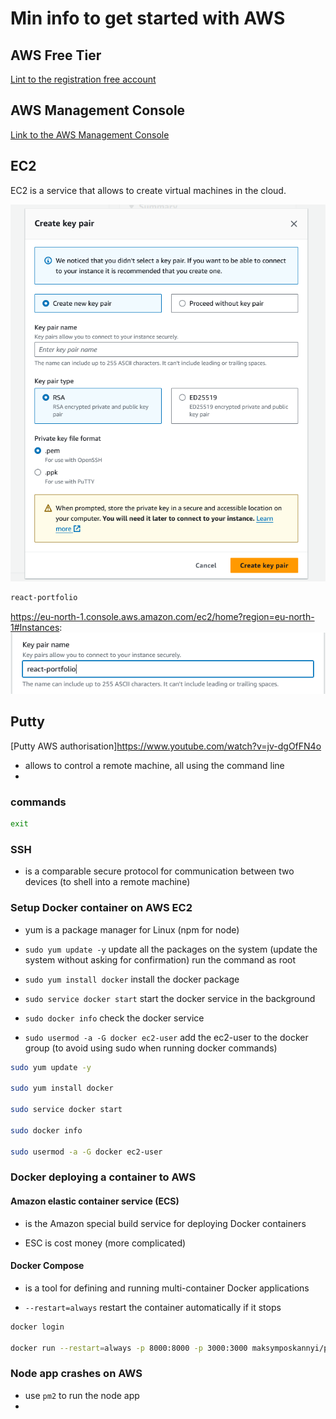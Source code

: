 # Min info to get started with AWS

## AWS Free Tier

[Lint to the registration free account](https://aws.amazon.com/free/?all-free-tier.sort-by=item.additionalFields.SortRank&all-free-tier.sort-order=asc&awsf.Free%20Tier%20Types=*all&awsf.Free%20Tier%20Categories=*all)

## AWS Management Console

[Link to the AWS Management Console](https://aws.amazon.com/console/)

## EC2

EC2 is a service that allows to create virtual machines in the cloud.

![alt text](./Img/image-13.png)

```bash
react-portfolio
```

<https://eu-north-1.console.aws.amazon.com/ec2/home?region=eu-north-1#Instances>:
![alt text](./Img/image-14.png)

## Putty

[Putty AWS authorisation]<https://www.youtube.com/watch?v=jv-dgOfFN4o>

- allows to control a remote machine, all using the command line
-

### commands

```bash
exit
```

### SSH

- is a comparable secure protocol for communication between two devices (to shell into a remote machine)

### Setup Docker container on AWS EC2

- yum is a package manager for Linux (npm for node)

- `sudo yum update -y`  update all the packages on the system (update the system without asking for confirmation) run the command as root

- `sudo yum install docker`  install the docker package

- `sudo service docker start`  start the docker service in the background

- `sudo docker info`  check the docker service

- `sudo usermod -a -G docker ec2-user`  add the ec2-user to the docker group (to avoid using sudo when running docker commands)

```bash Putty
sudo yum update -y

sudo yum install docker

sudo service docker start

sudo docker info

sudo usermod -a -G docker ec2-user
```

### Docker deploying a container to AWS

#### Amazon elastic container service (ECS)

- is the Amazon special build service for deploying Docker containers

- ESC is cost money (more complicated)

#### Docker Compose

- is a tool for defining and running multi-container Docker applications

- `--restart=always`  restart the container automatically if it stops

``` bash
docker login

docker run --restart=always -p 8000:8000 -p 3000:3000 maksymposkannyi/portfolio-react
```

### Node app crashes on AWS

- use `pm2` to run the node app
-
